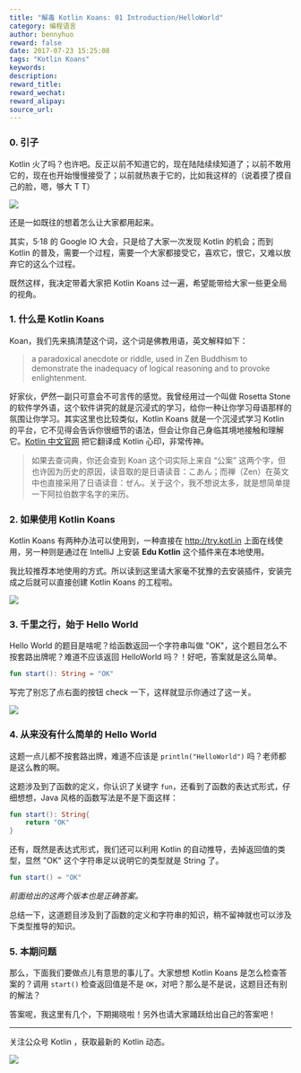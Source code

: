 ```yaml
---
title: "解毒 Kotlin Koans: 01 Introduction/HelloWorld"
category: 编程语言
author: bennyhuo
reward: false
date: 2017-07-23 15:25:08
tags: "Kotlin Koans"
keywords:
description:
reward_title:
reward_wechat:
reward_alipay:
source_url:
---
```


### 0. 引子

Kotlin 火了吗？也许吧。反正以前不知道它的，现在陆陆续续知道了；以前不敢用它的，现在也开始慢慢接受了；以前就热衷于它的，比如我这样的（说着摸了摸自己的脸，嗯，够大 T T）

![](http://kotlinblog-1251218094.costj.myqcloud.com/80f29e08-11ff-4c47-a6d1-6c4a4ae08ae8/assets/2017.07.23/biglian.jpg)

还是一如既往的想着怎么让大家都用起来。

其实，5·18 的 Google IO 大会，只是给了大家一次发现 Kotlin 的机会；而到 Kotlin 的普及，需要一个过程，需要一个大家都接受它，喜欢它，恨它，又难以放弃它的这么个过程。

既然这样，我决定带着大家把 Kotlin Koans 过一遍，希望能带给大家一些更全局的视角。

### 1. 什么是 Kotlin Koans

Koan，我们先来搞清楚这个词，这个词是佛教用语，英文解释如下：

> a paradoxical anecdote or riddle, used in Zen Buddhism to demonstrate the inadequacy of logical reasoning and to provoke enlightenment.

好家伙，俨然一副只可意会不可言传的感觉。我曾经用过一个叫做 Rosetta Stone 的软件学外语，这个软件讲究的就是沉浸式的学习，给你一种让你学习母语那样的氛围让你学习。其实这里也比较类似，Kotlin Koans 就是一个沉浸式学习 Kotlin 的平台，它不见得会告诉你很细节的语法，但会让你自己身临其境地接触和理解它。[Kotlin 中文官网](https://kotlincn.net) 把它翻译成 Kotlin 心印，非常传神。

>如果去查词典，你还会查到 Koan 这个词实际上来自 “公案” 这两个字，但也许因为历史的原因，读音取的是日语读音：こあん；而禅（Zen）在英文中也直接采用了日语读音：ぜん。关于这个，我不想说太多，就是想简单提一下阿拉伯数字名字的来历。

### 2. 如果使用 Kotlin Koans

Kotlin Koans 有两种办法可以使用到，一种直接在 http://try.kotl.in 上面在线使用，另一种则是通过在 IntelliJ 上安装 **Edu Kotlin** 这个插件来在本地使用。

我比较推荐本地使用的方式。所以读到这里请大家毫不犹豫的去安装插件，安装完成之后就可以直接创建 Kotlin Koans 的工程啦。

![](http://kotlinblog-1251218094.costj.myqcloud.com/80f29e08-11ff-4c47-a6d1-6c4a4ae08ae8/assets/2017.07.23/install-edu-kotlin.png)

### 3. 千里之行，始于 Hello World

Hello World 的题目是啥呢？给函数返回一个字符串叫做 "OK"，这个题目怎么不按套路出牌呢？难道不应该返回 HelloWorld 吗？！好吧，答案就是这么简单。

```kotlin
fun start(): String = "OK"
```

写完了别忘了点右面的按钮 check 一下，这样就显示你通过了这一关。

![](http://kotlinblog-1251218094.costj.myqcloud.com/80f29e08-11ff-4c47-a6d1-6c4a4ae08ae8/assets/2017.07.23/check-solution.png)

### 4. 从来没有什么简单的 Hello World

这题一点儿都不按套路出牌，难道不应该是 `println("HelloWorld")` 吗？老师都是这么教的啊。

这题涉及到了函数的定义，你认识了关键字 `fun`，还看到了函数的表达式形式，仔细想想，Java 风格的函数写法是不是下面这样：

```kotlin
fun start(): String{
    return "OK"
}
```

还有，既然是表达式形式，我们还可以利用 Kotlin 的自动推导，去掉返回值的类型，显然 "OK" 这个字符串足以说明它的类型就是 String 了。

```kotlin
fun start() = "OK"
```

*前面给出的这两个版本也是正确答案。*

总结一下，这道题目涉及到了函数的定义和字符串的知识，稍不留神就也可以涉及下类型推导的知识。


### 5. 本期问题

那么，下面我们要做点儿有意思的事儿了。大家想想 Kotlin Koans 是怎么检查答案的？调用 `start()` 检查返回值是不是 `OK`，对吧？那么是不是说，这题目还有别的解法？

答案呢，我这里有几个，下期揭晓啦！另外也请大家踊跃给出自己的答案吧！


---

关注公众号 Kotlin ，获取最新的 Kotlin 动态。

![](http://kotlinblog-1251218094.costj.myqcloud.com/80f29e08-11ff-4c47-a6d1-6c4a4ae08ae8/arts/Kotlin.jpg)